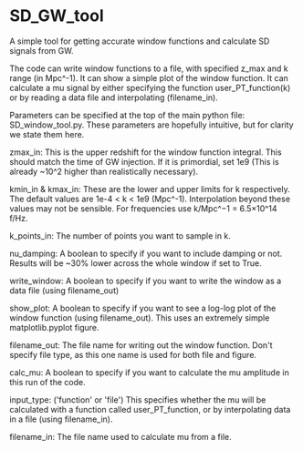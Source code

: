 # SD_GW_tool
A simple tool for getting accurate window functions and calculate SD signals from GW.

The code can write window functions to a file, with specified z_max and k range (in Mpc^-1).
It can show a simple plot of the window function.
It can calculate a mu signal by either specifying the function user_PT_function(k) or by reading a data file and interpolating (filename_in).


Parameters can be specified at the top of the main python file: SD_window_tool.py.
These parameters are hopefully intuitive, but for clarity we state them here.

zmax_in:
This is the upper redshift for the window function integral. This should match the time of GW injection. If it is primordial, set 1e9 (This is already ~10^2 higher than realistically necessary).

kmin_in & kmax_in:
These are the lower and upper limits for k respectively. The default values are 1e-4 < k < 1e9 (Mpc^-1). Interpolation beyond these values may not be sensible. For frequencies use k/Mpc^−1 = 6.5×10^14 f/Hz.
              
k_points_in:
The number of points you want to sample in k.

nu_damping:
A boolean to specify if you want to include damping or not. Results will be ~30% lower across the whole window if set to True.

write_window:
A boolean to specify if you want to write the window as a data file (using filename_out)

show_plot:
A boolean to specify if you want to see a log-log plot of the window function (using filename_out). This uses an extremely simple matplotlib.pyplot figure.

filename_out:
The file name for writing out the window function. Don't specify file type, as this one name is used for both file and figure.

calc_mu:
A boolean to specify if you want to calculate the mu amplitude in this run of the code.

input_type:
('function' or 'file') This specifies whether the mu will be calculated with a function called user_PT_function, or by interpolating data in a file (using filename_in).

filename_in:
The file name used to calculate mu from a file.

